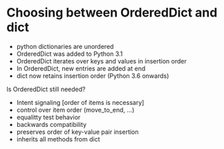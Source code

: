 # Choosing between OrderedDict and dict

- python dictionaries are unordered
- OrderedDict was added to Python 3.1
- OrderedDict iterates over keys and values in insertion order
- In OrderedDict, new entries are added at end
- dict now retains insertion order (Python 3.6 onwards)

Is  OrderedDict still needed? <br>
- Intent signaling [order of items is necessary]
- control over item order (move_to_end, ...)
- equalitty test behavior
- backwards compatibility
- preserves order of key-value pair insertion
- inherits all methods from dict
